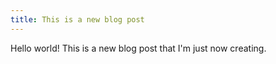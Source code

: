 ```yaml
---
title: This is a new blog post
---
```


Hello world! This is a new blog post that I'm just now creating.
